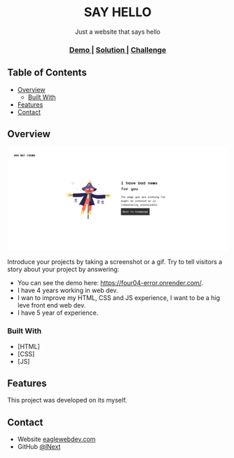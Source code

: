 <!-- Please update value in the {}  -->

<h1 align="center">SAY HELLO</h1>

<div align="center">
   Just a website that says hello
</div>

<div align="center">
  <h3>
    <a href="https://four04-error.onrender.com/">
      Demo
    </a>
    <span> | </span>
    <a href="https://github.com/lNext/sayhello.git">
      Solution
    </a>
    <span> | </span>
    <a href="https://devchallenges.io/challenges/wBunSb7FPrIepJZAg0sY">
      Challenge
    </a>
  </h3>
</div>

<!-- TABLE OF CONTENTS -->

## Table of Contents

- [Overview](#overview)
    - [Built With](#built-with)
- [Features](#features)
- [Contact](#contact)

<!-- OVERVIEW -->

## Overview

![screenshot](https://github.com/lNext/404_Error/blob/main/img/demoimg.png?raw=true)

Introduce your projects by taking a screenshot or a gif. Try to tell visitors a story about your project by answering:

- You can see the demo here: https://four04-error.onrender.com/.
- I have 4 years working in web dev.
- I wan to improve my HTML, CSS and JS experience, I want to be a hig leve front end web dev.
- I have 5 year of experience.

### Built With

<!-- This section should list any major frameworks that you built your project using. Here are a few examples.-->

- [HTML]
- [CSS]
- [JS]

## Features

<!-- List the features of your application or follow the template. Don't share the figma file here :) -->

This project was developed on its myself.



## Contact

- Website [eaglewebdev.com](https://eaglewebdev.com/)
- GitHub [@lNext](https://{github.com/lNext})

